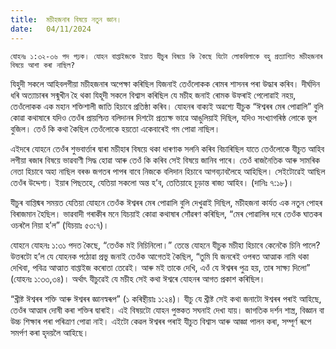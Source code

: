 ```yaml
---
title:  মচীহজনাৰ বিষয়ে নতুন জ্ঞান।
date:   04/11/2024
---
```


`যোহনঃ ১:৩২-৩৬ পদ পঢ়ক। যোহন বাপ্তাইজকে ইয়াত যীচুৰ বিষয়ে কি কৈছে যিটো লোকবিলাকে বহু প্ৰত্যাশিত মচীহজনাৰ বিষয়ে আশা কৰা নাছিল?`

যিহুদী সকলে আহিবলগীয়া মচীহজনাৰ অপেক্ষা কৰিছিল যিজনাই তেওঁলোকক ৰোমৰ শাসনৰ পৰা উদ্ধাৰ কৰিব। দীৰ্ঘদিন ধৰি অত্যাচাৰৰ সন্মুখীন হৈ থকা যিহূদী সকলে বিশ্বাস কৰিছিল যে মচীহ জনাই ৰোমক উফৰাই পেলোৱাই নহয়, তেওঁলোকক এক মহান শক্তিশালী জাতি হিচাবে প্ৰতিষ্ঠা কৰিব। যোহনৰ বাক্যই অৱশ্যে যীচুক “ঈশ্বৰৰ মেৰ পোৱালি” বুলি কোৱা কথাষাৰে যদিও তেওঁৰ প্ৰায়শ্চিত্ত বলিদানৰ দিশটো প্ৰত্যক্ষ ভাৱে আঙুলিয়াই দিছিল, যদিও সংখ্যাগৰিষ্ঠ লোকে ভুল বুজিল। তেওঁ কি কথা কৈছিল তেওঁলোকে হয়তো একেবাৰেই গম পোৱা নাছিল।

এইদৰে যোহনে তেওঁৰ শুভবাৰ্ত্তাৰ দ্বাৰা মচীহাৰ বিষয়ে থকা ধাৰণাক সলনি কৰিব বিচাৰিছিল যাতে তেওঁলোকে যীচুত আহিব লগীয়া ৰজাৰ বিষয়ে ভাৱবাণী সিদ্ধ হোৱা আৰু তেওঁ কি কৰিব সেই বিষয়ে জানিব পাৰে। তেওঁ ৰাজনৈতিক আৰু সামৰিক নেতা হিচাবে অহা নাছিল বৰঞ্চ জগতৰ পাপৰ বাবে নিজকে বলিদান হিচাবে আগবঢ়াবলৈহে আহিছিল। সেইটোৱেই আছিল তেওঁৰ উদ্দেশ্য। ইয়াৰ পিছতহে, যেতিয়া সকলো অন্ত হ’ব, তেতিয়াহে চূড়ান্ত ৰাজ্য আহিব। (দানিঃ ৭:১৮)।

যীচুৰ বাপ্তিষ্মৰ সময়ত যেতিয়া যোহনে তেওঁক ঈশ্বৰৰ মেৰ পোৱালি বুলি দেখুৱাই দিছিল, মচীহজনা কাৰ্যত এক নতুন পোহৰ বিৰাজমান হৈছিল। ভাৱবাদী গৰাকীৰ মনে যিচয়াই কোৱা কথাষাৰ সোঁৱৰণ কৰিছিল, “মেৰ পোৱালিৰ দৰে তেওঁক ঘাতকৰ ওচৰলৈ নিয়া হ’ল” (যিচয়াঃ ৫৩:৭)।

যোহনে যোহনঃ ১:৩১ পদত কৈছে, “তেওঁক মই নিচিনিলো।” তেন্তে যোহনে যীচুক মচীহা হিচাবে কেনেকৈ চিনি পালে? উত্তৰটো হ’ল যে যোহনক পঠোৱা প্ৰভু জনাই তেওঁক আগেতই কৈছিল, “তুমি যি জনৰেই ওপৰত আত্মাক নামি থকা দেখিবা, পবিত্ৰ আত্মাত বাপ্তাইজ কৰোতা তেৱেই। আৰু মই তাকে দেখি, এওঁ যে ঈশ্বৰৰ পুত্ৰ হয়, তাৰ সাক্ষ্য দিলো” (যোহনঃ ১:৩৩,৩৪)। অৰ্থাৎ যীচুৱেই যে মচীহ সেই কথা ঈশ্বৰে যোহনৰ আগত প্ৰকাশ কৰিছিল।

“খ্ৰীষ্ট ঈশ্বৰৰ শক্তি আৰু ঈশ্বৰৰ জ্ঞানস্বৰূপ” (১ কৰিন্থীয়াঃ ১:২৪)। যীচু যে খ্ৰীষ্ট সেই কথা জনাটো ঈশ্বৰৰ পৰাই আহিছে, তেওঁৰ আত্মাৰ দোষী কৰা শক্তিৰ দ্বাৰাই। এই বিষয়টো যোহন পুস্তকত সঘনাই দেখা যায়। জাগতিক দৰ্শন শাস্ত্ৰ, বিজ্ঞান বা উচ্চ শিক্ষাৰ পৰা পৰিত্ৰাণ পোৱা নাই। এইটো কেৱল ঈশ্বৰৰ পৰাই যীচুত বিশ্বাস আৰু আজ্ঞা পালন কৰা, সম্পূৰ্ণ ৰূপে সমৰ্পণ কৰা হৃদয়লৈ আহিছে।